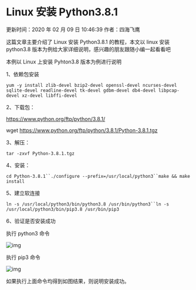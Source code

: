 # Linux 安装 Python3.8.1

更新时间：2020 年 02 月 09 日 10:46:39 作者：四海飞鹰

这篇文章主要介绍了 Linux 安装 Python3.8.1 的教程，本文以 linux 安装 python3.8 版本为例给大家详细说明，感兴趣的朋友跟随小编一起看看吧

本例以 Linux 上安装 Pyhton3.8 版本为例进行说明

1、依赖包安装

```
yum -y install zlib-devel bzip2-devel openssl-devel ncurses-devel sqlite-devel readline-devel tk-devel gdbm-devel db4-devel libpcap-devel xz-devel libffi-devel
```

2、下载包：

https://www.python.org/ftp/python/3.8.1/

wget https://www.python.org/ftp/python/3.8.1/Python-3.8.1.tgz

3、解压：

```
tar -zxvf Python-3.8.1.tgz
```

4、安装：

```
cd Python-3.8.1``./configure --prefix=/usr/local/python3``make && make install
```

5、建立软连接

```
ln -s /usr/local/python3/bin/python3.8 /usr/bin/python3``ln -s /usr/local/python3/bin/pip3.8 /usr/bin/pip3
```

6、验证是否安装成功

执行 python3 命令

![img](https://img.jbzj.com/file_images/article/202002/202029104414885.jpg?202019104528)

执行 pip3 命令

![img](https://img.jbzj.com/file_images/article/202002/202029104414886.jpg?202019104528)

如果执行上面命令均得到如图结果，则说明安装成功。
